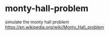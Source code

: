 # monty-hall-problem
simulate the monty hall problem https://en.wikipedia.org/wiki/Monty_Hall_problem
